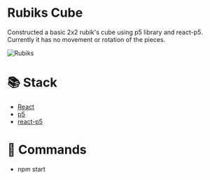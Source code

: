 # Rubiks Cube 
  Constructed a basic 2x2 rubik's cube using p5 library and react-p5. Currently it has no movement or rotation of the pieces. 

  ![Rubiks](/public/rubiks.gif)

# 📚 Stack
* [React](https://react.dev/)
* [p5](https://p5js.org/)
* [react-p5](https://github.com/Gherciu/react-p5)

# 🧞 Commands
* npm start